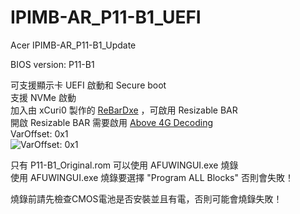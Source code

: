 # IPIMB-AR_P11-B1_UEFI
Acer IPIMB-AR_P11-B1_Update

BIOS version: P11-B1

可支援顯示卡 UEFI 啟動和 Secure boot<br>
支援 NVMe 啟動<br>
加入由 xCuri0 製作的 [ReBarDxe](https://github.com/xCuri0/ReBarUEFI) ，可啟用 Resizable BAR<br>
開啟 Resizable BAR 需要啟用 [Above 4G Decoding](https://github.com/xCuri0/ReBarUEFI/wiki/Enabling-hidden-4G-decoding)<br> 
VarOffset: 0x1<br>
![VarOffset: 0x1](https://github.com/Ian275/Ian2561376/blob/main/VarOffset_0x1.png)

只有 P11-B1_Original.rom 可以使用 AFUWINGUI.exe 燒錄<br>
使用 AFUWINGUI.exe 燒錄要選擇 "Program ALL Blocks" 否則會失敗！<br>

燒錄前請先檢查CMOS電池是否安裝並且有電，否則可能會燒錄失敗！
